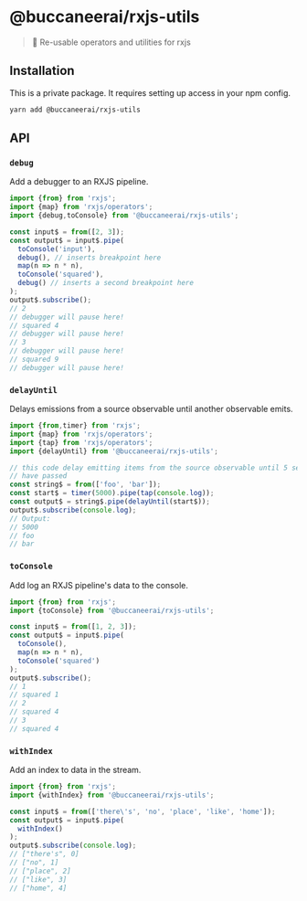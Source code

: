 # @buccaneerai/rxjs-utils
> 🔌 Re-usable operators and utilities for rxjs

## Installation
This is a private package. It requires setting up access in your npm config.

```bash
yarn add @buccaneerai/rxjs-utils
```

## API

### `debug`
Add a debugger to an RXJS pipeline.
```js
import {from} from 'rxjs';
import {map} from 'rxjs/operators';
import {debug,toConsole} from '@buccaneerai/rxjs-utils';

const input$ = from([2, 3]);
const output$ = input$.pipe(
  toConsole('input'),
  debug(), // inserts breakpoint here
  map(n => n * n),
  toConsole('squared'),
  debug() // inserts a second breakpoint here
);
output$.subscribe();
// 2
// debugger will pause here!
// squared 4
// debugger will pause here!
// 3
// debugger will pause here!
// squared 9
// debugger will pause here!
```

### `delayUntil`
Delays emissions from a source observable until another observable emits.
```js
import {from,timer} from 'rxjs';
import {map} from 'rxjs/operators';
import {tap} from 'rxjs/operators';
import {delayUntil} from '@buccaneerai/rxjs-utils';

// this code delay emitting items from the source observable until 5 seconds 
// have passed
const string$ = from(['foo', 'bar']);
const start$ = timer(5000).pipe(tap(console.log));
const output$ = string$.pipe(delayUntil(start$));
output$.subscribe(console.log); 
// Output:
// 5000
// foo
// bar
```

### `toConsole`
Add log an RXJS pipeline's data to the console.
```js
import {from} from 'rxjs';
import {toConsole} from '@buccaneerai/rxjs-utils';

const input$ = from([1, 2, 3]);
const output$ = input$.pipe(
  toConsole(),
  map(n => n * n),
  toConsole('squared')
);
output$.subscribe();
// 1
// squared 1
// 2
// squared 4
// 3
// squared 4
```

### `withIndex`
Add an index to data in the stream.
```js
import {from} from 'rxjs';
import {withIndex} from '@buccaneerai/rxjs-utils';

const input$ = from(['there\'s', 'no', 'place', 'like', 'home']);
const output$ = input$.pipe(
  withIndex()
);
output$.subscribe(console.log);
// ["there's", 0]
// ["no", 1]
// ["place", 2]
// ["like", 3]
// ["home", 4]
```
